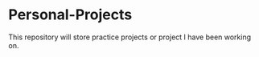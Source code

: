 # Personal-Projects

This repository will store practice projects or project I have been working on.
